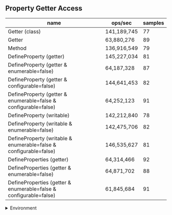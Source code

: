 ## Property Getter Access

|name|ops/sec|samples|
|-|-|-|
|Getter (class)|141,189,745|77|
|Getter|63,880,276|89|
|Method|136,916,549|79|
|DefineProperty (getter)|145,227,034|81|
|DefineProperty (getter & enumerable=false)|64,187,328|87|
|DefineProperty (getter & configurable=false)|144,641,453|82|
|DefineProperty (getter & enumerable=false & configurable=false)|64,252,123|91|
|DefineProperty (writable)|142,212,840|78|
|DefineProperty (writable & enumerable=false)|142,475,706|82|
|DefineProperty (writable & enumerable=false & configurable=false)|146,535,627|81|
|DefineProperties (getter)|64,314,466|92|
|DefineProperties (getter & enumerable=false)|64,871,702|88|
|DefineProperties (getter & enumerable=false & configurable=false)|61,845,684|91|


<details>
<summary>Environment</summary>

* __Machine:__ linux x64 | 4 vCPUs | 15.2GB Mem
* __Run:__ Fri May 03 2024 23:49:46 GMT+0000 (Coordinated Universal Time)
</details>

<!--
{"environment":{"platform":"linux","arch":"x64","cpus":4,"totalMemory":15.245216369628906},"benchmarks":[{"name":"Getter (class)","opsSec":141189744.94986138,"samples":5},{"name":"Getter","opsSec":63880276.01801818,"samples":4},{"name":"Method","opsSec":136916548.9086586,"samples":5},{"name":"DefineProperty (getter)","opsSec":145227034.18012637,"samples":5},{"name":"DefineProperty (getter & enumerable=false)","opsSec":64187328.477411225,"samples":4},{"name":"DefineProperty (getter & configurable=false)","opsSec":144641453.25625682,"samples":5},{"name":"DefineProperty (getter & enumerable=false & configurable=false)","opsSec":64252122.75285556,"samples":4},{"name":"DefineProperty (writable)","opsSec":142212839.62966555,"samples":4},{"name":"DefineProperty (writable & enumerable=false)","opsSec":142475706.35398716,"samples":5},{"name":"DefineProperty (writable & enumerable=false & configurable=false)","opsSec":146535627.00379893,"samples":6},{"name":"DefineProperties (getter)","opsSec":64314466.07262233,"samples":5},{"name":"DefineProperties (getter & enumerable=false)","opsSec":64871702.17663346,"samples":8},{"name":"DefineProperties (getter & enumerable=false & configurable=false)","opsSec":61845683.62290133,"samples":4}]}-->
